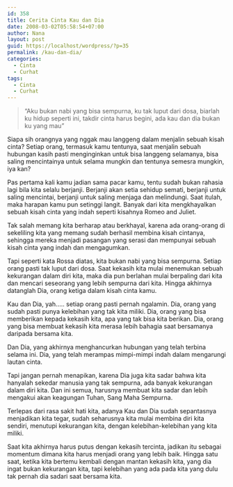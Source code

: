```yaml
---
id: 358
title: Cerita Cinta Kau dan Dia
date: 2008-03-02T05:58:54+07:00
author: Nana
layout: post
guid: https://localhost/wordpress/?p=35
permalink: /kau-dan-dia/
categories:
  - Cinta
  - Curhat
tags:
  - Cinta
  - Curhat
---
```

> “Aku bukan nabi yang bisa sempurna, ku tak luput dari dosa, biarlah ku hidup seperti ini, takdir cinta harus begini, ada kau dan dia bukan ku yang mau”

Siapa sih orangnya yang nggak mau langgeng dalam menjalin sebuah kisah cinta? Setiap orang, termasuk kamu tentunya, saat menjalin sebuah hubungan kasih pasti menginginkan untuk bisa langgeng selamanya, bisa saling mencintainya untuk selama mungkin dan tentunya semesra mungkin, iya kan?

Pas pertama kali kamu jadian sama pacar kamu, tentu sudah bukan rahasia lagi bila kita selalu berjanji. Berjanji akan setia sehidup semati, berjanji untuk saling mencintai, berjanji untuk saling menjaga dan melindungi. Saat itulah, maka harapan kamu pun setinggi langit. Banyak dari kita mengkhayalkan sebuah kisah cinta yang indah seperti kisahnya Romeo and Juliet.

Tak salah memang kita berharap atau berkhayal, karena ada orang-orang di sekeliling kita yang memang sudah berhasil membina kisah cintanya, sehingga mereka menjadi pasangan yang serasi dan mempunyai sebuah kisah cinta yang indah dan mengagumkan.

Tapi seperti kata Rossa diatas, kita bukan nabi yang bisa sempurna. Setiap orang pasti tak luput dari dosa. Saat kekasih kita mulai menemukan sebuah kekurangan dalam diri kita, maka dia pun berlahan mulai berpaling dari kita dan mencari seseorang yang lebih sempurna dari kita. Hingga akhirnya datanglah Dia, orang ketiga dalam kisah cinta kamu.

Kau dan Dia, yah….. setiap orang pasti pernah ngalamin. Dia, orang yang sudah pasti punya kelebihan yang tak kita miliki. Dia, orang yang bisa memberikan kepada kekasih kita, apa yang tak bisa kita berikan. Dia, orang yang bisa membuat kekasih kita merasa lebih bahagia saat bersamanya daripada bersama kita.

Dan Dia, yang akhirnya menghancurkan hubungan yang telah terbina selama ini. Dia, yang telah merampas mimpi-mimpi indah dalam mengarungi lautan cinta.

Tapi jangan pernah menapikan, karena Dia juga kita sadar bahwa kita hanyalah sekedar manusia yang tak sempurna, ada banyak kekurangan dalam diri kita. Dan ini semua, harusnya membuat kita sadar dan lebih mengakui akan keagungan Tuhan, Sang Maha Sempurna.

Terlepas dari rasa sakit hati kita, adanya Kau dan Dia sudah sepantasnya menjadikan kita tegar, sudah seharusnya kita mulai membina diri kita sendiri, menutupi kekurangan kita, dengan kelebihan-kelebihan yang kita miliki.

Saat kita akhirnya harus putus dengan kekasih tercinta, jadikan itu sebagai momentum dimana kita harus menjadi orang yang lebih baik. Hingga satu saat, ketika kita bertemu kembali dengan mantan kekasih kita, yang dia ingat bukan kekurangan kita, tapi kelebihan yang ada pada kita yang dulu tak pernah dia sadari saat bersama kita.